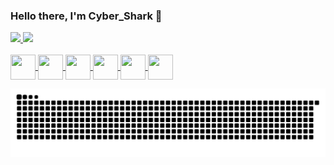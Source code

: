 ### Hello there, I'm Cyber_Shark 👋

<div>
  <a href="https://github.com/CyberSharkGithub">
  <img height="180cm" src="https://github-readme-stats.vercel.app/api?username=CyberSharkGithub&show_icons=true&theme=tokyonight&include_all_commits=true&count_private=true"/>
  <img height="180cm" src="https://github-readme-stats.vercel.app/api/top-langs/?username=CyberSharkGithub&layout=compact&langs_count=16&theme=tokyonight"/>
</div>
  
<div style="display: inline_block"><br>  
  <img align="center" height="40" width="40" src="https://cdn.jsdelivr.net/gh/devicons/devicon/icons/python/python-original.svg" />
  <img align="center" height="40" width="40" src="https://cdn.jsdelivr.net/gh/devicons/devicon/icons/photoshop/photoshop-line.svg" />
  <img align="center" height="40" width="40" src="https://cdn.jsdelivr.net/gh/devicons/devicon/icons/blender/blender-original.svg" /> 
  <img align="center" height="40" width="40" src="https://cdn.jsdelivr.net/gh/devicons/devicon/icons/arduino/arduino-original.svg" />
  <img align="center" height="40" width="40" src="https://cdn.jsdelivr.net/gh/devicons/devicon/icons/html5/html5-original.svg" />
  <img align="center" height="40" width="40" src="https://cdn.jsdelivr.net/gh/devicons/devicon/icons/javascript/javascript-original.svg" />
</div>
  
 ![snake gif](https://github.com/CyberSharkGithub/CyberSharkGithub/blob/output/github-contribution-grid-snake.svg)
